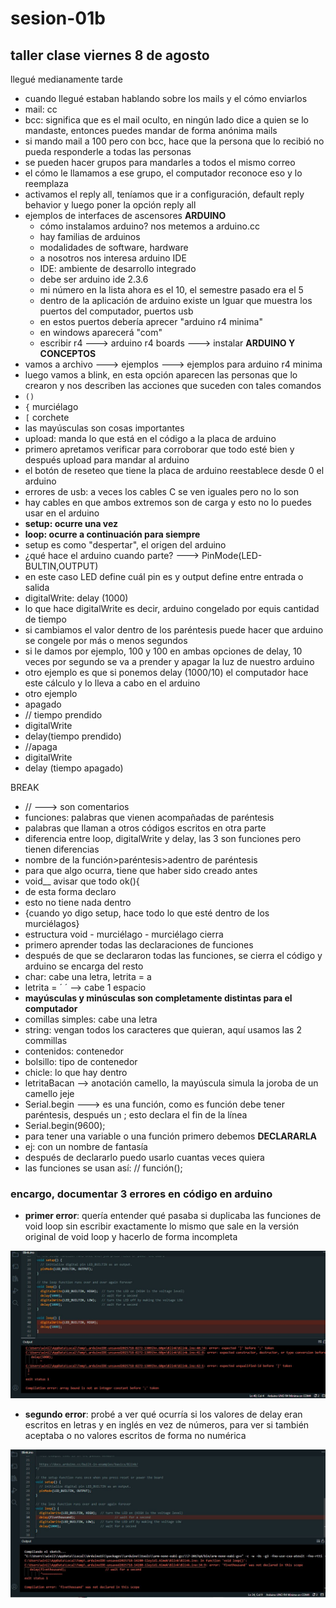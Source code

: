 # sesion-01b

## taller clase viernes 8 de agosto

llegué medianamente tarde

- cuando llegué estaban hablando sobre los mails y el cómo enviarlos
- mail: cc
- bcc: significa que es el mail oculto, en ningún lado dice a quien se lo mandaste, entonces puedes mandar de forma anónima mails
- si mando mail a 100 pero con bcc, hace que la persona que lo recibió no pueda responderle a todas las personas
- se pueden hacer grupos para mandarles a todos el mismo correo
- el cómo le llamamos a ese grupo, el computador reconoce eso y lo reemplaza
- activamos el reply all, teníamos que ir a configuración, default reply behavior y luego poner la opción reply all
- ejemplos de interfaces de ascensores
**ARDUINO**
  - cómo instalamos arduino? nos metemos a arduino.cc
  - hay familias de arduinos
  - modalidades de software, hardware
  - a nosotros nos interesa arduino IDE
  - IDE: ambiente de desarrollo integrado
  - debe ser arduino ide 2.3.6
  - mi número en la lista ahora es el 10, el semestre pasado era el 5
  - dentro de la aplicación de arduino existe un lguar que muestra los puertos del computador, puertos usb
  - en estos puertos debería aprecer "arduino r4 minima"
  - en windows aparecerá "com"
  - escribir r4 ---> arduino r4 boards ---> instalar
**ARDUINO Y CONCEPTOS**
- vamos a archivo ---> ejemplos ---> ejemplos para arduino r4 minima
- luego vamos a blink, en esta opción aparecen las personas que lo crearon y nos describen las acciones que suceden con tales comandos
- `()`
- `{` murciélago
- `[` corchete
- las mayúsculas son cosas importantes
- upload: manda lo que está en el código a la placa de arduino
- primero apretamos verificar para corroborar que todo esté bien y después upload para mandar al arduino
- el botón de reseteo que tiene la placa de arduino reestablece desde 0 el arduino
- errores de usb: a veces los cables C se ven iguales pero no lo son
- hay cables en que ambos extremos son de carga y esto no lo puedes usar en el arduino
- **setup: ocurre una vez**
- **loop: ocurre a continuación para siempre**
- setup es como "despertar", el origen del arduino
- ¿qué hace el arduino cuando parte? ---> PinMode(LED-BULTIN,OUTPUT)
- en este caso LED define cuál pin es y output define entre entrada o salida
- digitalWrite: delay (1000)
- lo que hace digitalWrite es decir, arduino congelado por equis cantidad de tiempo
- si cambiamos el valor dentro de los paréntesis puede hacer que arduino se congele por más o menos segundos
- si le damos por ejemplo, 100 y 100 en ambas opciones de delay, 10 veces por segundo se va a prender y apagar la luz de nuestro arduino
- otro ejemplo es que si ponemos delay (1000/10) el computador hace este cálculo y lo lleva a cabo en el arduino
- otro ejemplo
- apagado
- // tiempo prendido
- digitalWrite
- delay(tiempo prendido)
- //apaga
- digitalWrite
- delay (tiempo apagado)

BREAK

- // ---> son comentarios
- funciones: palabras que vienen acompañadas de paréntesis
- palabras que llaman a otros códigos escritos en otra parte
- diferencia entre loop, digitalWrite y delay, las 3 son funciones pero tienen diferencias
- nombre de la función>paréntesis>adentro de paréntesis
- para que algo ocurra, tiene que haber sido creado antes
- void__ avisar que todo ok(){
- de esta forma declaro
- esto no tiene nada dentro
- {cuando yo digo setup, hace todo lo que esté dentro de los murciélagos}
- estructura void - murciélago - murciélago cierra
- primero aprender todas las declaraciones de funciones
- después de que se declararon todas las funciones, se cierra el código y arduino se encarga del resto
- char: cabe una letra, letrita = a
- letrita = ´ ´ --> cabe 1 espacio
- **mayúsculas y minúsculas son completamente distintas para el computador**
- comillas simples: cabe una letra
- string: vengan todos los caracteres que quieran, aquí usamos las 2 commillas
- contenidos: contenedor
- bolsillo: tipo de contenedor
- chicle: lo que hay dentro
- letritaBacan --> anotación camello, la mayúscula simula la joroba de un camello jeje
- Serial.begin ---> es una función, como es función debe tener paréntesis, después un ; esto declara el fin de la línea
- Serial.begin(9600);
- para tener una variable o una función primero debemos **DECLARARLA**
- ej: con un nombre de fantasía
- después de declararlo puedo usarlo cuantas veces quiera
- las funciones se usan así: // función();

### encargo, documentar 3 errores en código en arduino

- **primer error**: quería entender qué pasaba si duplicaba las funciones de void loop sin escribir exactamente lo mismo que sale en la versión original de void loop y hacerlo de forma incompleta

![error](./imagenes/errornumero1.JPG)

- **segundo error**: probé a ver qué ocurría si los valores de delay eran escritos en letras y en inglés en vez de números, para ver si también aceptaba o no valores escritos de forma no numérica

![error](./imagenes/errornumero2.JPG)
